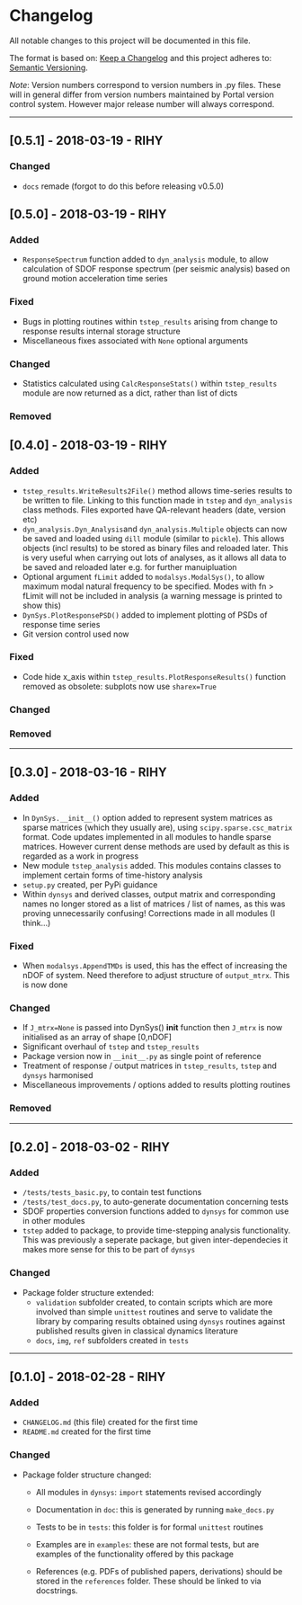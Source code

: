 # Changelog
All notable changes to this project will be documented in this file.

The format is based on: 
[Keep a Changelog](http://keepachangelog.com/en/1.0.0/)
and this project adheres to: 
[Semantic Versioning](http://semver.org/spec/v2.0.0.html).

*Note*: Version numbers correspond to version numbers in .py files. These will 
in general differ from version numbers maintained by Portal version control 
system. However major release number will always correspond.

***

## [0.5.1] - 2018-03-19 - RIHY

### Changed
* `docs` remade (forgot to do this before releasing v0.5.0)

## [0.5.0] - 2018-03-19 - RIHY

### Added
* `ResponseSpectrum` function added to `dyn_analysis` module, to allow 
  calculation of SDOF response spectrum (per seismic analysis) based on ground 
  motion acceleration time series

### Fixed
* Bugs in plotting routines within `tstep_results` arising from change to 
  response results internal storage structure
* Miscellaneous fixes associated with `None` optional arguments

### Changed
* Statistics calculated using `CalcResponseStats()` within `tstep_results` 
  module are now returned as a dict, rather than list of dicts

### Removed


## [0.4.0] - 2018-03-19 - RIHY

### Added
* `tstep_results.WriteResults2File()` method allows time-series results to 
  be written to file. Linking to this function made in `tstep` and 
  `dyn_analysis` class methods. Files exported have QA-relevant headers (date, 
  version etc)
* `dyn_analysis.Dyn_Analysis`and `dyn_analysis.Multiple` objects can now be 
  saved and loaded using `dill` module (similar to `pickle`). 
  This allows objects (incl results) to be stored as binary files and 
  reloaded later. This is very useful when carrying out lots of analyses, as 
  it allows all data to be saved and reloaded later e.g. for further 
  manuipluation
* Optional argument `fLimit` added to `modalsys.ModalSys()`, to allow maximum 
  modal natural frequency to be specified. Modes with fn > fLimit will not be 
  included in analysis (a warning message is printed to show this)
* `DynSys.PlotResponsePSD()` added to implement plotting of PSDs of response 
  time series
* Git version control used now

### Fixed
* Code hide x_axis within `tstep_results.PlotResponseResults()` function 
  removed as obsolete: subplots now use `sharex=True`

### Changed

### Removed

***
## [0.3.0] - 2018-03-16 - RIHY

### Added
* In `DynSys.__init__()` option added to represent system matrices as sparse 
  matrices (which they usually are), using `scipy.sparse.csc_matrix` format. 
  Code updates implemented in all modules to handle sparse matrices. However 
  current dense methods are used by default as this is regarded as a work in 
  progress
* New module `tstep_analysis` added. This modules contains classes to implement 
  certain forms of time-history analysis
* `setup.py` created, per PyPi guidance
* Within `dynsys` and derived classes, output matrix and corresponding names no 
  longer stored as a list of matrices / list of names, as this was proving 
  unnecessarily confusing! Corrections made in all modules (I think...)

### Fixed
* When `modalsys.AppendTMDs` is used, this has the effect of increasing the 
  nDOF of system. Need therefore to adjust structure of `output_mtrx`. This is 
  now done

### Changed
* If `J_mtrx=None` is passed into DynSys() __init__ function then `J_mtrx` is 
  now initialised as an array of shape [0,nDOF]
* Significant overhaul of `tstep` and `tstep_results`
* Package version now in `__init__.py` as single point of reference
* Treatment of response / output matrices in `tstep_results`, `tstep` and 
  `dynsys` harmonised
* Miscellaneous improvements / options added to results plotting routines

### Removed

***
## [0.2.0] - 2018-03-02 - RIHY

### Added
* `/tests/tests_basic.py`, to contain test functions
* `/tests/test_docs.py`, to auto-generate documentation concerning tests
* SDOF properties conversion functions added to `dynsys` for common use in 
  other modules
* `tstep` added to package, to provide time-stepping analysis functionality. 
  This was previously a seperate package, but given inter-dependecies it makes 
  more sense for this to be part of `dynsys`

### Changed
* Package folder structure extended:
    * `validation` subfolder created, to contain scripts which are more 
    involved than simple `unittest` routines and serve to validate the library 
    by comparing results obtained using `dynsys` routines against published 
    results given in classical dynamics literature
    * `docs`, `img`, `ref` subfolders created in `tests`

***
## [0.1.0] - 2018-02-28 - RIHY

### Added
* `CHANGELOG.md` (this file) created for the first time
* `README.md` created for the first time

### Changed
* Package folder structure changed:

    * All modules in `dynsys`: `import` statements revised accordingly
    
    * Documentation in `doc`: this is generated by running `make_docs.py`
    
    * Tests to be in `tests`: this folder is for formal `unittest` routines
    
    * Examples are in `examples`: these are not formal tests, but are examples 
      of the functionality offered by this package
      
    * References (e.g. PDFs of published papers, derivations) should be stored 
      in the `references` folder. These should be linked to via docstrings.